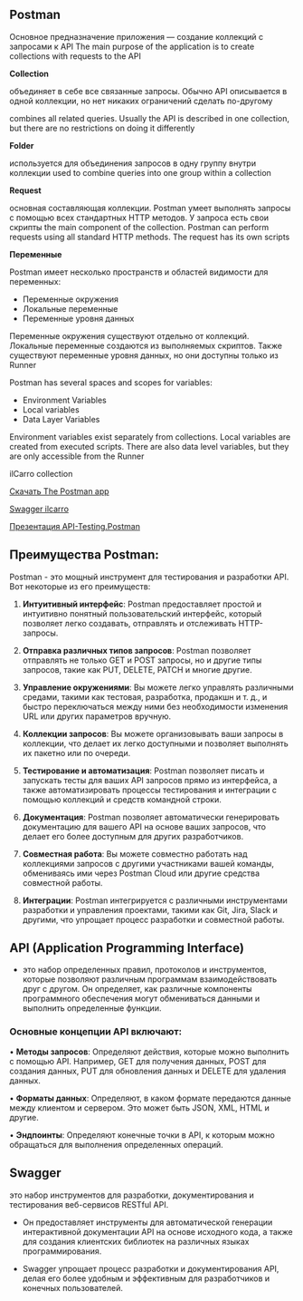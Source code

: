## Postman
Основное предназначение приложения — создание коллекций с запросами к API
The main purpose of the application is to create collections with requests to the API

**Collection**

объединяет в себе все связанные запросы. Обычно API описывается в одной коллекции, но нет никаких ограничений сделать по-другому

combines all related queries. Usually the API is described in one collection, but there are no restrictions on doing it differently

**Folder**

используется для объединения запросов в одну группу внутри коллекции
used to combine queries into one group within a collection


**Request**

основная составляющая коллекции. Postman умеет выполнять запросы с помощью всех стандартных HTTP методов. У запроса есть свои скрипты
the main component of the collection. Postman can perform requests using all standard HTTP methods. The request has its own scripts


**Переменные**

Postman имеет несколько пространств и областей видимости для переменных:
- Переменные окружения
- Локальные переменные
- Переменные уровня данных


Переменные окружения существуют отдельно от коллекций. Локальные переменные создаются из выполняемых скриптов. Также существуют переменные уровня данных, но они доступны только из Runner

Postman has several spaces and scopes for variables:

- Environment Variables
- Local variables
- Data Layer Variables


Environment variables exist separately from collections. Local variables are created from executed scripts. There are also data level variables, but they are only accessible from the Runner

ilCarro collection 

[Скачать The Postman app](https://www.postman.com/downloads/)

[Swagger ilcarro](https://ilcarro-backend.herokuapp.com/swagger-ui/index.html#/)


[Презентация API-Testing.Postman](https://docs.google.com/presentation/d/1MQScNG0ov11tGNFSFt5mDV-Gp5f-pQF8iiHMPTzBClk/edit?usp=share_link)

## Преимущества Postman:
Postman - это мощный инструмент для тестирования и разработки API. Вот некоторые из его преимуществ:

1. **Интуитивный интерфейс**: Postman предоставляет простой и интуитивно понятный пользовательский интерфейс, который позволяет легко создавать, отправлять и отслеживать HTTP-запросы.

2. **Отправка различных типов запросов**: Postman позволяет отправлять не только GET и POST запросы, но и другие типы запросов, такие как PUT, DELETE, PATCH и многие другие.

3. **Управление окружениями**: Вы можете легко управлять различными средами, такими как тестовая, разработка, продакшн и т. д., и быстро переключаться между ними без необходимости изменения URL или других параметров вручную.

4. **Коллекции запросов**: Вы можете организовывать ваши запросы в коллекции, что делает их легко доступными и позволяет выполнять их пакетно или по очереди.

5. **Тестирование и автоматизация**: Postman позволяет писать и запускать тесты для ваших API запросов прямо из интерфейса, а также автоматизировать процессы тестирования и интеграции с помощью коллекций и средств командной строки.

6. **Документация**: Postman позволяет автоматически генерировать документацию для вашего API на основе ваших запросов, что делает его более доступным для других разработчиков.

7. **Совместная работа**: Вы можете совместно работать над коллекциями запросов с другими участниками вашей команды, обмениваясь ими через Postman Cloud или другие средства совместной работы.

8. **Интеграции**: Postman интегрируется с различными инструментами разработки и управления проектами, такими как Git, Jira, Slack и другими, что упрощает процесс разработки и совместной работы.

## API (Application Programming Interface) 
- это набор определенных правил, протоколов и инструментов, которые позволяют различным программам взаимодействовать друг с другом. Он определяет, как различные компоненты программного обеспечения могут обмениваться данными и выполнить определенные функции.

### Основные концепции API включают:

•	**Методы запросов**: Определяют действия, которые можно выполнить с помощью API. Например, GET для получения данных, POST для создания данных, PUT для обновления данных и DELETE для удаления данных.

•	**Форматы данных**: Определяют, в каком формате передаются данные между клиентом и сервером. Это может быть JSON, XML, HTML и другие.

•	**Эндпоинты**: Определяют конечные точки в API, к которым можно обращаться для выполнения определенных операций.

## Swagger 
это набор инструментов для разработки, документирования и тестирования веб-сервисов RESTful API. 

- Он предоставляет инструменты для автоматической генерации интерактивной документации API на основе исходного кода, а также для создания клиентских библиотек на различных языках программирования.

- Swagger упрощает процесс разработки и документирования API, делая его более удобным и эффективным для разработчиков и конечных пользователей.
